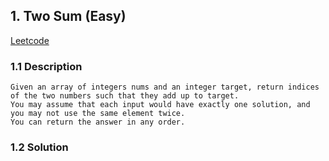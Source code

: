 ## 1. Two Sum (Easy)

[Leetcode](https://leetcode.com/problems/two-sum/)

### 1.1 Description

    Given an array of integers nums and an integer target, return indices of the two numbers such that they add up to target.
    You may assume that each input would have exactly one solution, and you may not use the same element twice.
    You can return the answer in any order.

### 1.2 Solution
